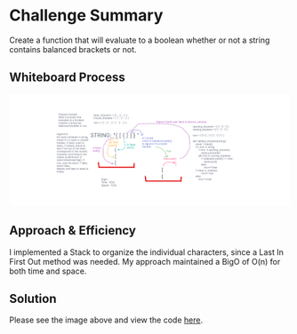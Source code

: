 # Challenge Summary

Create a function that will evaluate to a boolean whether or not a string contains balanced brackets or not.

## Whiteboard Process

!['whiteboard image'](./images/stack_queue_brackets.png)

## Approach & Efficiency

I implemented a Stack to organize the individual characters, since a Last In First Out method was needed. My approach maintained a BigO of O(n) for both time and space.

## Solution

Please see the image above and view the code [here]().
